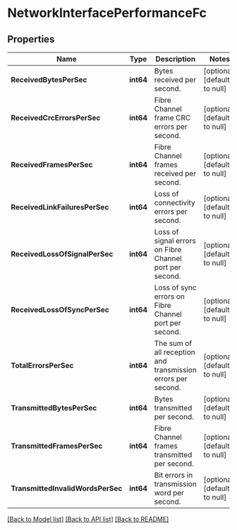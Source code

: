 # NetworkInterfacePerformanceFc

## Properties
Name | Type | Description | Notes
------------ | ------------- | ------------- | -------------
**ReceivedBytesPerSec** | **int64** | Bytes received per second. | [optional] [default to null]
**ReceivedCrcErrorsPerSec** | **int64** | Fibre Channel frame CRC errors per second. | [optional] [default to null]
**ReceivedFramesPerSec** | **int64** | Fibre Channel frames received per second. | [optional] [default to null]
**ReceivedLinkFailuresPerSec** | **int64** | Loss of connectivity errors per second. | [optional] [default to null]
**ReceivedLossOfSignalPerSec** | **int64** | Loss of signal errors on Fibre Channel port per second. | [optional] [default to null]
**ReceivedLossOfSyncPerSec** | **int64** | Loss of sync errors on Fibre Channel port per second. | [optional] [default to null]
**TotalErrorsPerSec** | **int64** | The sum of all reception and transmission errors per second. | [optional] [default to null]
**TransmittedBytesPerSec** | **int64** | Bytes transmitted per second. | [optional] [default to null]
**TransmittedFramesPerSec** | **int64** | Fibre Channel frames transmitted per second. | [optional] [default to null]
**TransmittedInvalidWordsPerSec** | **int64** | Bit errors in transmission word per second. | [optional] [default to null]

[[Back to Model list]](../README.md#documentation-for-models) [[Back to API list]](../README.md#documentation-for-api-endpoints) [[Back to README]](../README.md)

